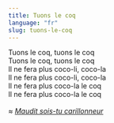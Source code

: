 ```yaml
---
title: Tuons le coq
language: "fr"
slug: tuons-le-coq
---
```

Tuons le coq, tuons le coq   
Tuons le coq, tuons le coq   
Il ne fera plus coco-li, coco-la   
Il ne fera plus coco-li, coco-la   
Il ne fera plus coco-la le coq   
Il ne fera plus coco-la le coq   
&nbsp;   
*≈ [Maudit sois-tu carillonneur](/list/maudit-sois-tu-carrilloneur)*   
